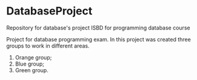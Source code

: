 # DatabaseProject
Repository for database's project ISBD for programming database course

Project for database programming exam. In this project was created three groups to work in different areas. 
1. Orange group;
2. Blue group;
3. Green group.


